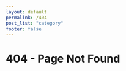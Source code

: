 ```yaml
---
layout: default
permalink: /404
post_list: "category"
footer: false
---
```


# 404 - Page Not Found



